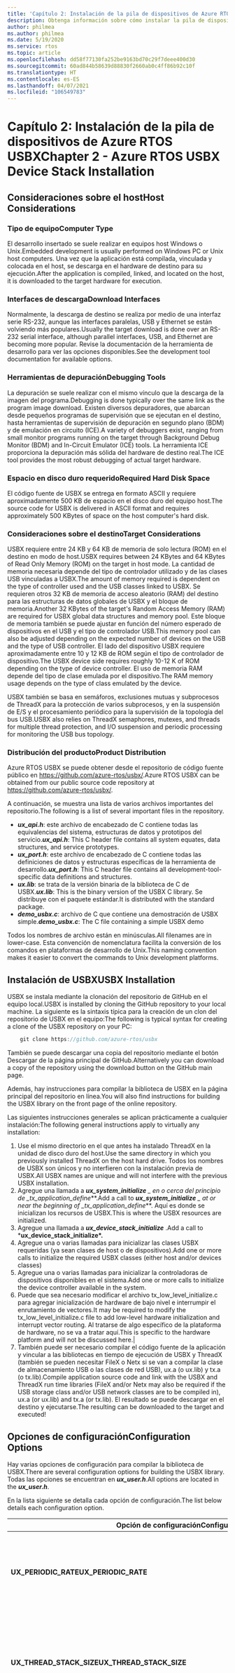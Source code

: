 ```yaml
---
title: 'Capítulo 2: Instalación de la pila de dispositivos de Azure RTOS USBX'
description: Obtenga información sobre cómo instalar la pila de dispositivos de Azure RTOS USBX, así como las consideraciones de host importantes que debe tener en cuenta antes de la instalación.
author: philmea
ms.author: philmea
ms.date: 5/19/2020
ms.service: rtos
ms.topic: article
ms.openlocfilehash: dd58f77130fa252be9163bd70c29f7deee400d30
ms.sourcegitcommit: 60ad844b58639d88830f2660ab0c4ff86b92c10f
ms.translationtype: HT
ms.contentlocale: es-ES
ms.lasthandoff: 04/07/2021
ms.locfileid: "106549783"
---
```

# <a name="chapter-2---azure-rtos-usbx-device-stack-installation"></a><span data-ttu-id="1aba6-103">Capítulo 2: Instalación de la pila de dispositivos de Azure RTOS USBX</span><span class="sxs-lookup"><span data-stu-id="1aba6-103">Chapter 2 - Azure RTOS USBX Device Stack Installation</span></span>

## <a name="host-considerations"></a><span data-ttu-id="1aba6-104">Consideraciones sobre el host</span><span class="sxs-lookup"><span data-stu-id="1aba6-104">Host Considerations</span></span>

### <a name="computer-type"></a><span data-ttu-id="1aba6-105">Tipo de equipo</span><span class="sxs-lookup"><span data-stu-id="1aba6-105">Computer Type</span></span>

<span data-ttu-id="1aba6-106">El desarrollo insertado se suele realizar en equipos host Windows o Unix.</span><span class="sxs-lookup"><span data-stu-id="1aba6-106">Embedded development is usually performed on Windows PC or Unix host computers.</span></span> <span data-ttu-id="1aba6-107">Una vez que la aplicación está compilada, vinculada y colocada en el host, se descarga en el hardware de destino para su ejecución.</span><span class="sxs-lookup"><span data-stu-id="1aba6-107">After the application is compiled, linked, and located on the host, it is downloaded to the target hardware for execution.</span></span>

### <a name="download-interfaces"></a><span data-ttu-id="1aba6-108">Interfaces de descarga</span><span class="sxs-lookup"><span data-stu-id="1aba6-108">Download Interfaces</span></span>

<span data-ttu-id="1aba6-109">Normalmente, la descarga de destino se realiza por medio de una interfaz serie RS-232, aunque las interfaces paralelas, USB y Ethernet se están volviendo más populares.</span><span class="sxs-lookup"><span data-stu-id="1aba6-109">Usually the target download is done over an RS-232 serial interface, although parallel interfaces, USB, and Ethernet are becoming more popular.</span></span> <span data-ttu-id="1aba6-110">Revise la documentación de la herramienta de desarrollo para ver las opciones disponibles.</span><span class="sxs-lookup"><span data-stu-id="1aba6-110">See the development tool documentation for available options.</span></span>

### <a name="debugging-tools"></a><span data-ttu-id="1aba6-111">Herramientas de depuración</span><span class="sxs-lookup"><span data-stu-id="1aba6-111">Debugging Tools</span></span>

<span data-ttu-id="1aba6-112">La depuración se suele realizar con el mismo vínculo que la descarga de la imagen del programa.</span><span class="sxs-lookup"><span data-stu-id="1aba6-112">Debugging is done typically over the same link as the program image download.</span></span> <span data-ttu-id="1aba6-113">Existen diversos depuradores, que abarcan desde pequeños programas de supervisión que se ejecutan en el destino, hasta herramientas de supervisión de depuración en segundo plano (BDM) y de emulación en circuito (ICE).</span><span class="sxs-lookup"><span data-stu-id="1aba6-113">A variety of debuggers exist, ranging from small monitor programs running on the target through Background Debug Monitor (BDM) and In-Circuit Emulator (ICE) tools.</span></span> <span data-ttu-id="1aba6-114">La herramienta ICE proporciona la depuración más sólida del hardware de destino real.</span><span class="sxs-lookup"><span data-stu-id="1aba6-114">The ICE tool provides the most robust debugging of actual target hardware.</span></span>

### <a name="required-hard-disk-space"></a><span data-ttu-id="1aba6-115">Espacio en disco duro requerido</span><span class="sxs-lookup"><span data-stu-id="1aba6-115">Required Hard Disk Space</span></span>

<span data-ttu-id="1aba6-116">El código fuente de USBX se entrega en formato ASCII y requiere aproximadamente 500 KB de espacio en el disco duro del equipo host.</span><span class="sxs-lookup"><span data-stu-id="1aba6-116">The source code for USBX is delivered in ASCII format and requires approximately 500 KBytes of space on the host computer's hard disk.</span></span>

### <a name="target-considerations"></a><span data-ttu-id="1aba6-117">Consideraciones sobre el destino</span><span class="sxs-lookup"><span data-stu-id="1aba6-117">Target Considerations</span></span>

<span data-ttu-id="1aba6-118">USBX requiere entre 24 KB y 64 KB de memoria de solo lectura (ROM) en el destino en modo de host.</span><span class="sxs-lookup"><span data-stu-id="1aba6-118">USBX requires between 24 KBytes and 64 KBytes of Read Only Memory (ROM) on the target in host mode.</span></span> <span data-ttu-id="1aba6-119">La cantidad de memoria necesaria depende del tipo de controlador utilizado y de las clases USB vinculadas a USBX.</span><span class="sxs-lookup"><span data-stu-id="1aba6-119">The amount of memory required is dependent on the type of controller used and the USB classes linked to USBX.</span></span> <span data-ttu-id="1aba6-120">Se requieren otros 32 KB de memoria de acceso aleatorio (RAM) del destino para las estructuras de datos globales de USBX y el bloque de memoria.</span><span class="sxs-lookup"><span data-stu-id="1aba6-120">Another 32 KBytes of the target's Random Access Memory (RAM) are required for USBX global data structures and memory pool.</span></span> <span data-ttu-id="1aba6-121">Este bloque de memoria también se puede ajustar en función del número esperado de dispositivos en el USB y el tipo de controlador USB.</span><span class="sxs-lookup"><span data-stu-id="1aba6-121">This memory pool can also be adjusted depending on the expected number of devices on the USB and the type of USB controller.</span></span> <span data-ttu-id="1aba6-122">El lado del dispositivo USBX requiere aproximadamente entre 10 y 12 KB de ROM según el tipo de controlador de dispositivo.</span><span class="sxs-lookup"><span data-stu-id="1aba6-122">The USBX device side requires roughly 10-12 K of ROM depending on the type of device controller.</span></span> <span data-ttu-id="1aba6-123">El uso de memoria RAM depende del tipo de clase emulada por el dispositivo.</span><span class="sxs-lookup"><span data-stu-id="1aba6-123">The RAM memory usage depends on the type of class emulated by the device.</span></span>

<span data-ttu-id="1aba6-124">USBX también se basa en semáforos, exclusiones mutuas y subprocesos de ThreadX para la protección de varios subprocesos, y en la suspensión de E/S y el procesamiento periódico para la supervisión de la topología del bus USB.</span><span class="sxs-lookup"><span data-stu-id="1aba6-124">USBX also relies on ThreadX semaphores, mutexes, and threads for multiple thread protection, and I/O suspension and periodic processing for monitoring the USB bus topology.</span></span>

### <a name="product-distribution"></a><span data-ttu-id="1aba6-125">Distribución del producto</span><span class="sxs-lookup"><span data-stu-id="1aba6-125">Product Distribution</span></span>

<span data-ttu-id="1aba6-126">Azure RTOS USBX se puede obtener desde el repositorio de código fuente público en <https://github.com/azure-rtos/usbx/>.</span><span class="sxs-lookup"><span data-stu-id="1aba6-126">Azure RTOS USBX can be obtained from our public source code repository at <https://github.com/azure-rtos/usbx/>.</span></span>

<span data-ttu-id="1aba6-127">A continuación, se muestra una lista de varios archivos importantes del repositorio.</span><span class="sxs-lookup"><span data-stu-id="1aba6-127">The following is a list of several important files in the repository.</span></span>

* <span data-ttu-id="1aba6-128">***ux_api.h***: este archivo de encabezado de C contiene todas las equivalencias del sistema, estructuras de datos y prototipos del servicio.</span><span class="sxs-lookup"><span data-stu-id="1aba6-128">***ux_api.h***: This C header file contains all system equates, data structures, and service prototypes.</span></span>
* <span data-ttu-id="1aba6-129">***ux_port.h***: este archivo de encabezado de C contiene todas las definiciones de datos y estructuras específicas de la herramienta de desarrollo.</span><span class="sxs-lookup"><span data-stu-id="1aba6-129">***ux_port.h***: This C header file contains all development-tool-specific data definitions and structures.</span></span>
* <span data-ttu-id="1aba6-130">***ux.lib***: se trata de la versión binaria de la biblioteca de C de USBX.</span><span class="sxs-lookup"><span data-stu-id="1aba6-130">***ux.lib***:  This is the binary version of the USBX C library.</span></span> <span data-ttu-id="1aba6-131">Se distribuye con el paquete estándar.</span><span class="sxs-lookup"><span data-stu-id="1aba6-131">It is distributed with the standard package.</span></span>
* <span data-ttu-id="1aba6-132">***demo_usbx.c***: archivo de C que contiene una demostración de USBX simple.</span><span class="sxs-lookup"><span data-stu-id="1aba6-132">***demo_usbx.c***: The C file containing a simple USBX demo</span></span>

<span data-ttu-id="1aba6-133">Todos los nombres de archivo están en minúsculas.</span><span class="sxs-lookup"><span data-stu-id="1aba6-133">All filenames are in lower-case.</span></span> <span data-ttu-id="1aba6-134">Esta convención de nomenclatura facilita la conversión de los comandos en plataformas de desarrollo de Unix.</span><span class="sxs-lookup"><span data-stu-id="1aba6-134">This naming convention makes it easier to convert the commands to Unix development platforms.</span></span>

## <a name="usbx-installation"></a><span data-ttu-id="1aba6-135">Instalación de USBX</span><span class="sxs-lookup"><span data-stu-id="1aba6-135">USBX Installation</span></span>

<span data-ttu-id="1aba6-136">USBX se instala mediante la clonación del repositorio de GitHub en el equipo local.</span><span class="sxs-lookup"><span data-stu-id="1aba6-136">USBX is installed by cloning the GitHub repository to your local machine.</span></span> <span data-ttu-id="1aba6-137">La siguiente es la sintaxis típica para la creación de un clon del repositorio de USBX en el equipo:</span><span class="sxs-lookup"><span data-stu-id="1aba6-137">The following is typical syntax for creating a clone of the USBX repository on your PC:</span></span>

```c
    git clone https://github.com/azure-rtos/usbx
```

<span data-ttu-id="1aba6-138">También se puede descargar una copia del repositorio mediante el botón Descargar de la página principal de GitHub.</span><span class="sxs-lookup"><span data-stu-id="1aba6-138">Alternatively you can download a copy of the repository using the download button on the GitHub main page.</span></span>

<span data-ttu-id="1aba6-139">Además, hay instrucciones para compilar la biblioteca de USBX en la página principal del repositorio en línea.</span><span class="sxs-lookup"><span data-stu-id="1aba6-139">You will also find instructions for building the USBX library on the front page of the online repository.</span></span>

<span data-ttu-id="1aba6-140">Las siguientes instrucciones generales se aplican prácticamente a cualquier instalación:</span><span class="sxs-lookup"><span data-stu-id="1aba6-140">The following general instructions apply to virtually any installation:</span></span>

1. <span data-ttu-id="1aba6-141">Use el mismo directorio en el que antes ha instalado ThreadX en la unidad de disco duro del host.</span><span class="sxs-lookup"><span data-stu-id="1aba6-141">Use the same directory in which you previously installed ThreadX on the host hard drive.</span></span> <span data-ttu-id="1aba6-142">Todos los nombres de USBX son únicos y no interfieren con la instalación previa de USBX.</span><span class="sxs-lookup"><span data-stu-id="1aba6-142">All USBX names are unique and will not interfere with the previous USBX installation.</span></span>
1. <span data-ttu-id="1aba6-143">Agregue una llamada a ***ux_system_initialize** _ en o cerca del principio de _*_tx_application_define_\*\*.</span><span class="sxs-lookup"><span data-stu-id="1aba6-143">Add a call to ***ux_system_initialize** _ at or near the beginning of _*_tx_application_define_\*\*.</span></span> <span data-ttu-id="1aba6-144">Aquí es donde se inicializan los recursos de USBX.</span><span class="sxs-lookup"><span data-stu-id="1aba6-144">This is where the USBX resources are initialized.</span></span>
1. <span data-ttu-id="1aba6-145">Agregue una llamada a ***ux_device_stack_initialize*** .</span><span class="sxs-lookup"><span data-stu-id="1aba6-145">Add a call to \***ux_device_stack_initialize\*.**</span></span>
1. <span data-ttu-id="1aba6-146">Agregue una o varias llamadas para inicializar las clases USBX requeridas (ya sean clases de host o de dispositivos).</span><span class="sxs-lookup"><span data-stu-id="1aba6-146">Add one or more calls to initialize the required USBX classes (either host and/or devices classes)</span></span>
1. <span data-ttu-id="1aba6-147">Agregue una o varias llamadas para inicializar la controladoras de dispositivos disponibles en el sistema.</span><span class="sxs-lookup"><span data-stu-id="1aba6-147">Add one or more calls to initialize the device controller available in the system.</span></span>
1. <span data-ttu-id="1aba6-148">Puede que sea necesario modificar el archivo tx_low_level_initialize.c para agregar inicialización de hardware de bajo nivel e interrumpir el enrutamiento de vectores.</span><span class="sxs-lookup"><span data-stu-id="1aba6-148">It may be required to modify the tx_low_level_initialize.c file to add low-level hardware initialization and interrupt vector routing.</span></span> <span data-ttu-id="1aba6-149">Al tratarse de algo específico de la plataforma de hardware, no se va a tratar aquí.</span><span class="sxs-lookup"><span data-stu-id="1aba6-149">This is specific to the hardware platform and will not be discussed here.|</span></span>
1. <span data-ttu-id="1aba6-150">También puede ser necesario compilar el código fuente de la aplicación y vincular a las bibliotecas en tiempo de ejecución de USBX y ThreadX (también se pueden necesitar FileX o Netx si se van a compilar la clase de almacenamiento USB o las clases de red USB), ux.a (o ux.lib) y tx.a (o tx.lib).</span><span class="sxs-lookup"><span data-stu-id="1aba6-150">Compile application source code and link with the USBX and ThreadX run time libraries (FileX and/or Netx may also be required if the USB storage class and/or USB network classes are to be compiled in), ux.a (or ux.lib) and tx.a (or tx.lib).</span></span> <span data-ttu-id="1aba6-151">El resultado se puede descargar en el destino y ejecutarse.</span><span class="sxs-lookup"><span data-stu-id="1aba6-151">The resulting can be downloaded to the target and executed!</span></span>

## <a name="configuration-options"></a><span data-ttu-id="1aba6-152">Opciones de configuración</span><span class="sxs-lookup"><span data-stu-id="1aba6-152">Configuration Options</span></span>

<span data-ttu-id="1aba6-153">Hay varias opciones de configuración para compilar la biblioteca de USBX.</span><span class="sxs-lookup"><span data-stu-id="1aba6-153">There are several configuration options for building the USBX library.</span></span> <span data-ttu-id="1aba6-154">Todas las opciones se encuentran en ***ux_user.h***.</span><span class="sxs-lookup"><span data-stu-id="1aba6-154">All options are located in the ***ux_user.h***.</span></span>

<span data-ttu-id="1aba6-155">En la lista siguiente se detalla cada opción de configuración.</span><span class="sxs-lookup"><span data-stu-id="1aba6-155">The list below details each configuration option.</span></span>

| <span data-ttu-id="1aba6-156">Opción de&nbsp;configuración</span><span class="sxs-lookup"><span data-stu-id="1aba6-156">Configuration&nbsp;Option</span></span> | <span data-ttu-id="1aba6-157">Descripción</span><span class="sxs-lookup"><span data-stu-id="1aba6-157">Description</span></span> |
| --- | --- |
| <span data-ttu-id="1aba6-158">**UX_PERIODIC_RATE**</span><span class="sxs-lookup"><span data-stu-id="1aba6-158">**UX_PERIODIC_RATE**</span></span> | <span data-ttu-id="1aba6-159">Este valor representa el número de tics por segundo de una plataforma de hardware específica.</span><span class="sxs-lookup"><span data-stu-id="1aba6-159">This value represents how many ticks per seconds for a specific hardware platform.</span></span> <span data-ttu-id="1aba6-160">El valor predeterminado es 1000, que indica un tic por milisegundo.</span><span class="sxs-lookup"><span data-stu-id="1aba6-160">The default is 1000 indicating 1 tick per millisecond.</span></span> |
| <span data-ttu-id="1aba6-161">**UX_THREAD_STACK_SIZE**</span><span class="sxs-lookup"><span data-stu-id="1aba6-161">**UX_THREAD_STACK_SIZE**</span></span> | <span data-ttu-id="1aba6-162">Este valor es el tamaño de la pila en bytes para los subprocesos de USBX.</span><span class="sxs-lookup"><span data-stu-id="1aba6-162">This value is the size of the stack in bytes for the USBX threads.</span></span> <span data-ttu-id="1aba6-163">Normalmente puede ser de 1024 bytes o de 2048 bytes, según el procesador usado y el controlador de host.</span><span class="sxs-lookup"><span data-stu-id="1aba6-163">It can be typically 1024 bytes or 2048 bytes depending on the processor used and the host controller.</span></span> |
| <span data-ttu-id="1aba6-164">**UX_THREAD_PRIORITY_ENUM**</span><span class="sxs-lookup"><span data-stu-id="1aba6-164">**UX_THREAD_PRIORITY_ENUM**</span></span> | <span data-ttu-id="1aba6-165">Este es el valor de prioridad de ThreadX para los subprocesos de enumeración de USBX que supervisa la topología de bus.</span><span class="sxs-lookup"><span data-stu-id="1aba6-165">This is the ThreadX priority value for the USBX enumeration threads that monitors the bus topology.</span></span> |
| <span data-ttu-id="1aba6-166">**UX_THREAD_PRIORITY_CLASS**</span><span class="sxs-lookup"><span data-stu-id="1aba6-166">**UX_THREAD_PRIORITY_CLASS**</span></span> | <span data-ttu-id="1aba6-167">Este es el valor de prioridad de ThreadX para los subprocesos de USBX estándar.</span><span class="sxs-lookup"><span data-stu-id="1aba6-167">This is the ThreadX priority value for the standard USBX threads.</span></span> |
| <span data-ttu-id="1aba6-168">**UX_THREAD_PRIORITY_KEYBOARD**</span><span class="sxs-lookup"><span data-stu-id="1aba6-168">**UX_THREAD_PRIORITY_KEYBOARD**</span></span> | <span data-ttu-id="1aba6-169">Este es el valor de prioridad de ThreadX para la clase de teclado HID de USBX.</span><span class="sxs-lookup"><span data-stu-id="1aba6-169">This is the ThreadX priority value for the USBX HID keyboard class.</span></span> |
| <span data-ttu-id="1aba6-170">**UX_THREAD_PRIORITY_DCD**</span><span class="sxs-lookup"><span data-stu-id="1aba6-170">**UX_THREAD_PRIORITY_DCD**</span></span> | <span data-ttu-id="1aba6-171">Este es el valor de prioridad de ThreadX para el subproceso de la controladora de dispositivos.</span><span class="sxs-lookup"><span data-stu-id="1aba6-171">This is the ThreadX priority value for the device controller thread.</span></span> |
| <span data-ttu-id="1aba6-172">**UX_NO_TIME_SLICE**</span><span class="sxs-lookup"><span data-stu-id="1aba6-172">**UX_NO_TIME_SLICE**</span></span> | <span data-ttu-id="1aba6-173">Este valor define realmente la porción de tiempo que se va a usar para los subprocesos.</span><span class="sxs-lookup"><span data-stu-id="1aba6-173">This value actually defines the time slice that will be used for threads.</span></span> <span data-ttu-id="1aba6-174">Por ejemplo, si se ha definido en 0, el puerto de destino de ThreadX no utiliza porciones de tiempo.</span><span class="sxs-lookup"><span data-stu-id="1aba6-174">For example, if defined to 0, the ThreadX target port does not use time slices.</span></span> |
| <span data-ttu-id="1aba6-175">**UX_MAX_SLAVE_CLASS_DRIVER**</span><span class="sxs-lookup"><span data-stu-id="1aba6-175">**UX_MAX_SLAVE_CLASS_DRIVER**</span></span> | <span data-ttu-id="1aba6-176">Este es el número máximo de clases USBX que se pueden registrar mediante ux_device_stack_class_register.</span><span class="sxs-lookup"><span data-stu-id="1aba6-176">This is the maximum number of USBX classes that can be registered via ux_device_stack_class_register.</span></span> |
| <span data-ttu-id="1aba6-177">**UX_MAX_SLAVE_LUN**</span><span class="sxs-lookup"><span data-stu-id="1aba6-177">**UX_MAX_SLAVE_LUN**</span></span> | <span data-ttu-id="1aba6-178">Este valor representa el número actual de unidades lógicas SCSI representadas en el controlador de la clase de almacenamiento de dispositivo.</span><span class="sxs-lookup"><span data-stu-id="1aba6-178">This value represents the current number of SCSI logical units represented in the device storage class driver.</span></span> |
| <span data-ttu-id="1aba6-179">**UX_SLAVE_CLASS_STORAGE_INCLUDE_MMC**</span><span class="sxs-lookup"><span data-stu-id="1aba6-179">**UX_SLAVE_CLASS_STORAGE_INCLUDE_MMC**</span></span> | <span data-ttu-id="1aba6-180">Si se define, la clase de almacenamiento administrará los comandos multimedia (MMC), es decir, DVD-ROM.</span><span class="sxs-lookup"><span data-stu-id="1aba6-180">If defined, the storage class will handle Multi-Media Commands (MMC) that is, DVD-ROM.</span></span> |
| <span data-ttu-id="1aba6-181">**UX_DEVICE_CLASS_CDC_ECM_NX_PKPOOL_ENTRIES**</span><span class="sxs-lookup"><span data-stu-id="1aba6-181">**UX_DEVICE_CLASS_CDC_ECM_NX_PKPOOL_ENTRIES**</span></span> | <span data-ttu-id="1aba6-182">Este valor representa el número de paquetes de NetX en el grupo de paquetes de la clase CDC-ECM.</span><span class="sxs-lookup"><span data-stu-id="1aba6-182">This value represents the number of NetX packets in the CDC-ECM class' packet pool.</span></span> <span data-ttu-id="1aba6-183">El valor predeterminado es 16.</span><span class="sxs-lookup"><span data-stu-id="1aba6-183">The default is 16.</span></span> |
| <span data-ttu-id="1aba6-184">**UX_SLAVE_REQUEST_CONTROL_MAX_LENGTH**</span><span class="sxs-lookup"><span data-stu-id="1aba6-184">**UX_SLAVE_REQUEST_CONTROL_MAX_LENGTH**</span></span> | <span data-ttu-id="1aba6-185">Este valor representa el número máximo de bytes recibidos en un punto de conexión de control de la pila de dispositivos.</span><span class="sxs-lookup"><span data-stu-id="1aba6-185">This value represents the maximum number of bytes received on a control endpoint in the device stack.</span></span> <span data-ttu-id="1aba6-186">El valor predeterminado es 256 bytes, pero se puede reducir en entornos con restricción de memoria.</span><span class="sxs-lookup"><span data-stu-id="1aba6-186">The default is 256 bytes but can be reduced in memory constraint environments.</span></span> |
| <span data-ttu-id="1aba6-187">**UX_DEVICE_CLASS_HID_EVENT_BUFFER_LENGTH**</span><span class="sxs-lookup"><span data-stu-id="1aba6-187">**UX_DEVICE_CLASS_HID_EVENT_BUFFER_LENGTH**</span></span> | <span data-ttu-id="1aba6-188">Este valor representa la longitud máxima en bytes de un informe de HID.</span><span class="sxs-lookup"><span data-stu-id="1aba6-188">This value represents the maximum length in bytes of a HID report.</span></span> |
| <span data-ttu-id="1aba6-189">**UX_DEVICE_CLASS_HID_MAX_EVENTS_QUEUE**</span><span class="sxs-lookup"><span data-stu-id="1aba6-189">**UX_DEVICE_CLASS_HID_MAX_EVENTS_QUEUE**</span></span> | <span data-ttu-id="1aba6-190">Este valor representa el número máximo de informes de HID que se pueden poner en cola a la vez.</span><span class="sxs-lookup"><span data-stu-id="1aba6-190">This value represents the maximum number of HID reports that can be queued at once.</span></span> |
| <span data-ttu-id="1aba6-191">**UX_SLAVE_REQUEST_DATA_MAX_LENGTH**</span><span class="sxs-lookup"><span data-stu-id="1aba6-191">**UX_SLAVE_REQUEST_DATA_MAX_LENGTH**</span></span> | <span data-ttu-id="1aba6-192">Este valor representa el número máximo de bytes recibidos en un punto de conexión masivo de la pila de dispositivos.</span><span class="sxs-lookup"><span data-stu-id="1aba6-192">This value represents the maximum number of bytes received on a bulk endpoint in the device stack.</span></span> <span data-ttu-id="1aba6-193">El valor predeterminado es 4096 bytes, pero se puede reducir en entornos con restricción de memoria.</span><span class="sxs-lookup"><span data-stu-id="1aba6-193">The default is 4096 bytes but can be reduced in memory constraint environments.</span></span> |

## <a name="source-code-tree"></a><span data-ttu-id="1aba6-194">Árbol de código fuente</span><span class="sxs-lookup"><span data-stu-id="1aba6-194">Source Code Tree</span></span>

<span data-ttu-id="1aba6-195">Los archivos de USBX se proporcionan en varios directorios.</span><span class="sxs-lookup"><span data-stu-id="1aba6-195">The USBX files are provided in several directories.</span></span>

![Árbol de código fuente](media/usbx-device-stack/source-code-tree.png)

<span data-ttu-id="1aba6-197">Para que los archivos sean reconocibles por sus nombres, se ha adoptado la siguiente convención:</span><span class="sxs-lookup"><span data-stu-id="1aba6-197">In order to make the files recognizable by their names, the following convention has been adopted:</span></span>

| <span data-ttu-id="1aba6-198">Nombre de sufijo de archivo</span><span class="sxs-lookup"><span data-stu-id="1aba6-198">File Suffix Name</span></span>  | <span data-ttu-id="1aba6-199">Descripción del archivo</span><span class="sxs-lookup"><span data-stu-id="1aba6-199">File description</span></span>                          |
| ----------------- | ----------------------------------------- |
| <span data-ttu-id="1aba6-200">ux_host_stack</span><span class="sxs-lookup"><span data-stu-id="1aba6-200">ux_host_stack</span></span>   | <span data-ttu-id="1aba6-201">archivos principales de pila de host de usbx</span><span class="sxs-lookup"><span data-stu-id="1aba6-201">usbx host stack core files</span></span>                |
| <span data-ttu-id="1aba6-202">ux_host_class</span><span class="sxs-lookup"><span data-stu-id="1aba6-202">ux_host_class</span></span>   | <span data-ttu-id="1aba6-203">archivos de clases de pila de host de usbx</span><span class="sxs-lookup"><span data-stu-id="1aba6-203">usbx host stack classes files</span></span>             |
| <span data-ttu-id="1aba6-204">ux_hcd</span><span class="sxs-lookup"><span data-stu-id="1aba6-204">ux_hcd</span></span>           | <span data-ttu-id="1aba6-205">archivos de controlador de pila de host de usbx</span><span class="sxs-lookup"><span data-stu-id="1aba6-205">usbx host stack controller driver files</span></span>   |
| <span data-ttu-id="1aba6-206">ux_device_stack</span><span class="sxs-lookup"><span data-stu-id="1aba6-206">ux_device_stack</span></span> | <span data-ttu-id="1aba6-207">archivos principales de pila de dispositivo de usbx</span><span class="sxs-lookup"><span data-stu-id="1aba6-207">usbx device stack core files</span></span>              |
| <span data-ttu-id="1aba6-208">ux_device_class</span><span class="sxs-lookup"><span data-stu-id="1aba6-208">ux_device_class</span></span> | <span data-ttu-id="1aba6-209">archivos de clases de pila de dispositivo de usbx</span><span class="sxs-lookup"><span data-stu-id="1aba6-209">usbx device stack classes files</span></span>           |
| <span data-ttu-id="1aba6-210">ux_dcd</span><span class="sxs-lookup"><span data-stu-id="1aba6-210">ux_dcd</span></span>           | <span data-ttu-id="1aba6-211">archivos de controlador de pila de host de usbx</span><span class="sxs-lookup"><span data-stu-id="1aba6-211">usbx device stack controller driver files</span></span> |
| <span data-ttu-id="1aba6-212">ux_otg</span><span class="sxs-lookup"><span data-stu-id="1aba6-212">ux_otg</span></span>           | <span data-ttu-id="1aba6-213">archivos relacionados con el controlador de otg de usbx</span><span class="sxs-lookup"><span data-stu-id="1aba6-213">usbx otg controller driver related files</span></span>  |
| <span data-ttu-id="1aba6-214">ux_pictbridge</span><span class="sxs-lookup"><span data-stu-id="1aba6-214">ux_pictbridge</span></span>    | <span data-ttu-id="1aba6-215">archivos de pictbridge de usbx</span><span class="sxs-lookup"><span data-stu-id="1aba6-215">usbx pictbridge files</span></span>                     |
| <span data-ttu-id="1aba6-216">ux_utility</span><span class="sxs-lookup"><span data-stu-id="1aba6-216">ux_utility</span></span>       | <span data-ttu-id="1aba6-217">funciones de utilidad de usbx</span><span class="sxs-lookup"><span data-stu-id="1aba6-217">usbx utility functions</span></span>                    |
| <span data-ttu-id="1aba6-218">demo_usbx</span><span class="sxs-lookup"><span data-stu-id="1aba6-218">demo_usbx</span></span>        | <span data-ttu-id="1aba6-219">archivos de demostración de USBX</span><span class="sxs-lookup"><span data-stu-id="1aba6-219">demonstration files for USBX</span></span>              |

## <a name="initialization-of-usbx-resources"></a><span data-ttu-id="1aba6-220">Inicialización de recursos de USBX</span><span class="sxs-lookup"><span data-stu-id="1aba6-220">Initialization of USBX resources</span></span>

<span data-ttu-id="1aba6-221">USBX tiene su propio administrador de memoria.</span><span class="sxs-lookup"><span data-stu-id="1aba6-221">USBX has its own memory manager.</span></span> <span data-ttu-id="1aba6-222">La memoria debe asignarse a USBX antes de que se inicialice el lado de host o dispositivo de USBX.</span><span class="sxs-lookup"><span data-stu-id="1aba6-222">The memory needs to be allocated to USBX before the host or device side of USBX is initialized.</span></span> <span data-ttu-id="1aba6-223">El administrador de memoria de USBX puede hospedar sistemas en los que la memoria se puede almacenar en caché.</span><span class="sxs-lookup"><span data-stu-id="1aba6-223">USBX memory manager can accommodate systems where memory can be cached.</span></span>

<span data-ttu-id="1aba6-224">La siguiente función inicializa los recursos de memoria de USBX con 128 K de memoria normal y sin bloque independiente para la memoria segura en caché:</span><span class="sxs-lookup"><span data-stu-id="1aba6-224">The following function initializes USBX memory resources with 128 K of regular memory and no separate pool for cache safe memory:</span></span>

```c
/* Initialize USBX Memory */
ux_system_initialize(memory_pointer,(128*1024),UX_NULL,0);
```

<span data-ttu-id="1aba6-225">El prototipo de ux_system_initialize es el siguiente:</span><span class="sxs-lookup"><span data-stu-id="1aba6-225">The prototype for the ux_system_initialize is as follows:</span></span>

```c
UINT ux_system_initialize(VOID *regular_memory_pool_start,
        ULONG regular_memory_size,
        VOID *cache_safe_memory_pool_start,
        ULONG cache_safe_memory_size);
```

<span data-ttu-id="1aba6-226">Parámetros de entrada:</span><span class="sxs-lookup"><span data-stu-id="1aba6-226">Input parameters:</span></span>

| <span data-ttu-id="1aba6-227">Parámetro</span><span class="sxs-lookup"><span data-stu-id="1aba6-227">Parameter</span></span>                          | <span data-ttu-id="1aba6-228">Descripción</span><span class="sxs-lookup"><span data-stu-id="1aba6-228">Description</span></span>                             |
| ---------------------------------- | --------------------------------------- |
| <span data-ttu-id="1aba6-229">VOID \*regular_memory_pool_start</span><span class="sxs-lookup"><span data-stu-id="1aba6-229">VOID \*regular_memory_pool_start</span></span>    | <span data-ttu-id="1aba6-230">Inicio del bloque de memoria normal</span><span class="sxs-lookup"><span data-stu-id="1aba6-230">Beginning of the regular memory pool</span></span>    |
| <span data-ttu-id="1aba6-231">ULONG regular_memory_size</span><span class="sxs-lookup"><span data-stu-id="1aba6-231">ULONG regular_memory_size</span></span>          | <span data-ttu-id="1aba6-232">Tamaño del bloque de memoria normal</span><span class="sxs-lookup"><span data-stu-id="1aba6-232">Size of the regular memory pool</span></span>         |
| <span data-ttu-id="1aba6-233">VOID \*cache_safe_memory_pool_start</span><span class="sxs-lookup"><span data-stu-id="1aba6-233">VOID \*cache_safe_memory_pool_start</span></span> | <span data-ttu-id="1aba6-234">Inicio del bloque de memoria segura en caché</span><span class="sxs-lookup"><span data-stu-id="1aba6-234">Beginning of the cache safe memory pool</span></span> |
| <span data-ttu-id="1aba6-235">ULONG cache_safe_memory_size</span><span class="sxs-lookup"><span data-stu-id="1aba6-235">ULONG cache_safe_memory_size</span></span>       | <span data-ttu-id="1aba6-236">Tamaño del bloque de memoria segura en caché</span><span class="sxs-lookup"><span data-stu-id="1aba6-236">Size of the cache safe memory pool</span></span>      |

<span data-ttu-id="1aba6-237">No todos los sistemas requieren la definición de memoria segura en caché.</span><span class="sxs-lookup"><span data-stu-id="1aba6-237">Not all systems require the definition of cache safe memory.</span></span> <span data-ttu-id="1aba6-238">En este tipo de sistema, los valores que se pasan durante la inicialización del puntero de memoria se establecerán en UX_NULL y el tamaño del bloque en 0.</span><span class="sxs-lookup"><span data-stu-id="1aba6-238">In such a system, the values passed during the initialization for the memory pointer will be set to UX_NULL and the size of the pool to 0.</span></span> <span data-ttu-id="1aba6-239">A continuación, USBX usará el bloque de memoria normal en lugar del bloque seguro en caché.</span><span class="sxs-lookup"><span data-stu-id="1aba6-239">USBX will then use the regular memory pool in lieu of the cache safe pool.</span></span>

<span data-ttu-id="1aba6-240">En un sistema en el que la memoria normal no es segura en caché y una controladora necesita hacer uso de la memoria DMA, es necesario definir un bloque de memoria en una zona segura en caché.</span><span class="sxs-lookup"><span data-stu-id="1aba6-240">In a system where the regular memory is not cache safe and a controller requires to perform DMA memory it is necessary to define a memory pool in a cache safe zone.</span></span>

## <a name="uninitialization-of-usbx-resources"></a><span data-ttu-id="1aba6-241">Anulación de inicialización de recursos de USBX</span><span class="sxs-lookup"><span data-stu-id="1aba6-241">Uninitialization of USBX resources</span></span>

<span data-ttu-id="1aba6-242">USBX se puede finalizar mediante la liberación de sus recursos.</span><span class="sxs-lookup"><span data-stu-id="1aba6-242">USBX can be terminated by releasing its resources.</span></span> <span data-ttu-id="1aba6-243">Antes de finalizar USBX, todas las clases y los recursos del controlador deben finalizarse correctamente.</span><span class="sxs-lookup"><span data-stu-id="1aba6-243">Prior to terminating usbx, all classes and controller resources need to be terminated properly.</span></span> <span data-ttu-id="1aba6-244">La siguiente función anula la inicialización de los recursos de memoria de USBX:</span><span class="sxs-lookup"><span data-stu-id="1aba6-244">The following function uninitializes USBX memory resources:</span></span>

```c
/* Unitialize USBX Resources */

ux_system_uninitialize();
```

<span data-ttu-id="1aba6-245">El prototipo de ux_system_initialize es el siguiente:</span><span class="sxs-lookup"><span data-stu-id="1aba6-245">The prototype for the ux_system_initialize is as follows:</span></span>

```c
UINT ux_system_uninitialize(VOID);
```

## <a name="definition-of-usb-device-controller"></a><span data-ttu-id="1aba6-246">Definición de la controladora de dispositivos USB</span><span class="sxs-lookup"><span data-stu-id="1aba6-246">Definition of USB Device Controller</span></span>

<span data-ttu-id="1aba6-247">Solo se puede definir una controladora de dispositivos USB en un momento dado para que funcione en modo de dispositivo.</span><span class="sxs-lookup"><span data-stu-id="1aba6-247">Only one USB device controller can be defined at any time to operate in device mode.</span></span> <span data-ttu-id="1aba6-248">El archivo de inicialización de la aplicación debe contener esta definición.</span><span class="sxs-lookup"><span data-stu-id="1aba6-248">The application initialization file should contain this definition.</span></span> <span data-ttu-id="1aba6-249">La línea siguiente realiza la definición de una controladora USB genérica:</span><span class="sxs-lookup"><span data-stu-id="1aba6-249">The following line performs the definition of a generic usb controller:</span></span>

```c
ux_dcd_controller_initialize(0x7BB00000, 0, 0xB7A00000);
```

<span data-ttu-id="1aba6-250">La inicialización del dispositivo USB tiene el siguiente prototipo:</span><span class="sxs-lookup"><span data-stu-id="1aba6-250">The USB device initialization has the following prototype:</span></span>

```c
UINT ux_dcd_controller_initialize(ULONG dcd_io,
    ULONG dcd_irq, ULONG dcd_vbus_address);
```

<span data-ttu-id="1aba6-251">con los parámetros siguientes:</span><span class="sxs-lookup"><span data-stu-id="1aba6-251">with the following parameters:</span></span>

| <span data-ttu-id="1aba6-252">Parámetro</span><span class="sxs-lookup"><span data-stu-id="1aba6-252">Pararmeter</span></span>               | <span data-ttu-id="1aba6-253">Descripción</span><span class="sxs-lookup"><span data-stu-id="1aba6-253">Description</span></span>                      |
| ------------------------ | -------------------------------- |
| <span data-ttu-id="1aba6-254">ULONG dcd_io</span><span class="sxs-lookup"><span data-stu-id="1aba6-254">ULONG dcd_io</span></span>            | <span data-ttu-id="1aba6-255">Dirección de la E/S de la controladora</span><span class="sxs-lookup"><span data-stu-id="1aba6-255">Address of the controller IO</span></span>     |
| <span data-ttu-id="1aba6-256">ULONG dcd_irq</span><span class="sxs-lookup"><span data-stu-id="1aba6-256">ULONG dcd_irq</span></span>           | <span data-ttu-id="1aba6-257">Interrupción usada por la controladora</span><span class="sxs-lookup"><span data-stu-id="1aba6-257">Interrupt used by the controller</span></span> |
| <span data-ttu-id="1aba6-258">ULONG dcd_vbus_address</span><span class="sxs-lookup"><span data-stu-id="1aba6-258">ULONG dcd_vbus_address</span></span> | <span data-ttu-id="1aba6-259">Dirección del GPIO de VBUS</span><span class="sxs-lookup"><span data-stu-id="1aba6-259">Address of the VBUS GPIO</span></span>         |

<span data-ttu-id="1aba6-260">El ejemplo siguiente se corresponde con la inicialización de USBX en modo de dispositivo con la clase de dispositivo de almacenamiento y una controladora genérica:</span><span class="sxs-lookup"><span data-stu-id="1aba6-260">The following example is the initialization of USBX in device mode with the storage device class and a generic controller:</span></span>

```c
/* Initialize USBX Memory */

ux_system_initialize(memory_pointer,(128*1024), 0, 0);

/* The code below is required for installing the device portion of USBX */
status = ux_device_stack_initialize(&device_framework_high_speed,
    DEVICE_FRAMEWORK_LENGTH_HIGH_SPEED, &device_framework_full_speed,
    DEVICE_FRAMEWORK_LENGTH_FULL_SPEED, &string_framework,
    STRING_FRAMEWORK_LENGTH, &language_id_framework,
    LANGUAGE_ID_FRAMEWORK_LENGTH, UX_NULL);

/* If status equals UX_SUCCESS, installation was successful. */

/* Store the number of LUN in this device storage instance: single LUN. */
storage_parameter.ux_slave_class_storage_parameter_number_lun = 1;

/* Initialize the storage class parameters for reading/writing to the Flash Disk. */
storage_parameter.ux_slave_class_storage_parameter_lun[0].ux_slave_class_storage_media_last_lba = 0x1e6bfe;
storage_parameter.ux_slave_class_storage_parameter_lun[0].ux_slave_class_storage_media_block_length = 512;
storage_parameter.ux_slave_class_storage_parameter_lun[0].ux_slave_class_storage_media_type = 0;
storage_parameter.ux_slave_class_storage_parameter_lun[0].ux_slave_class_storage_media_removable_flag = 0x80;
storage_parameter.ux_slave_class_storage_parameter_lun[0].ux_slave_class_storage_media_read = tx_demo_thread_flash_media_read;
storage_parameter.ux_slave_class_storage_parameter_lun[0].ux_slave_class_storage_media_write = tx_demo_thread_flash_media_write;
storage_parameter.ux_slave_class_storage_parameter_lun[0].ux_slave_class_storage_media_status = tx_demo_thread_flash_media_status;

/* Initialize the device storage class. The class is connected with interface 0 */
status = ux_device_stack_class_register(ux_system_slave_class_storage_name ux_device_class_storage_entry,
    ux_device_class_storage_thread,0, (VOID *)&storage_parameter);

/* Register the device controllers available in this system */
status = ux_dcd_controller_initialize(0x7BB00000, 0, 0xB7A00000);

/* If status equals UX_SUCCESS, registration was successful. */
```

## <a name="troubleshooting"></a><span data-ttu-id="1aba6-261">Solución de problemas</span><span class="sxs-lookup"><span data-stu-id="1aba6-261">Troubleshooting</span></span>

<span data-ttu-id="1aba6-262">USBX se entrega con un archivo de demostración y un entorno de simulación.</span><span class="sxs-lookup"><span data-stu-id="1aba6-262">USBX is delivered with a demonstration file and a simulation environment.</span></span> <span data-ttu-id="1aba6-263">Siempre es conveniente que la plataforma de demostración se ejecute en primer lugar, ya sea en el hardware de destino o en una plataforma de demostración específica.</span><span class="sxs-lookup"><span data-stu-id="1aba6-263">It is always a good idea to get the demonstration platform running first—either on the target hardware or a specific demonstration platform.</span></span>

## <a name="usbx-version-id"></a><span data-ttu-id="1aba6-264">Id. de la versión de USBX</span><span class="sxs-lookup"><span data-stu-id="1aba6-264">USBX Version ID</span></span>

<span data-ttu-id="1aba6-265">La versión actual de USBX está disponible tanto para el software de usuario como para el de aplicación durante el tiempo de ejecución.</span><span class="sxs-lookup"><span data-stu-id="1aba6-265">The current version of USBX is available both to the user and the application software during run-time.</span></span> <span data-ttu-id="1aba6-266">El programador puede obtener la versión de USBX si examina el archivo \***ux_port.h** _.</span><span class="sxs-lookup"><span data-stu-id="1aba6-266">The programmer can obtain the USBX version from examination of the \***ux_port.h** _ file.</span></span> <span data-ttu-id="1aba6-267">Además, este archivo también contiene un historial de versiones del puerto correspondiente.</span><span class="sxs-lookup"><span data-stu-id="1aba6-267">In addition, this file also contains a version history of the corresponding port.</span></span> <span data-ttu-id="1aba6-268">El software de aplicación puede obtener la versión de USBX si examina la cadena global _ *_ _ux_version_id_* _, que se define en _\*_ux_port.h_\*\*.</span><span class="sxs-lookup"><span data-stu-id="1aba6-268">Application software can obtain the USBX version by examining the global string _ *_ _ux_version_id_* _, which is defined in _\*_ux_port.h_\*\*.</span></span>
